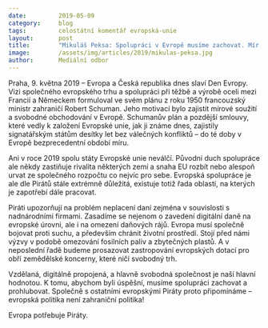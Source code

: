 ```yaml
---
date:         2019-05-09
category:     blog
tags:         celostátní komentář evropská-unie
layout:       post
title:        "Mikuláš Peksa: Spolupráci v Evropě musíme zachovat. Mír, svoboda a prosperita za to stojí"
image:        /assets/img/articles/2019/mikulas-peksa.jpg
author:       Mediální odbor
---
```

 

Praha, 9. května 2019 – Evropa a Česká republika dnes slaví Den Evropy. Vizi společného evropského trhu a spolupráci při těžbě a výrobě oceli mezi Francií a Německem formuloval ve svém plánu z roku 1950 francouzský ministr zahraničí Robert Schuman. Jeho motivací bylo zajistit mírové soužití a svobodné obchodování v Evropě. Schumanův plán a pozdější smlouvy, které vedly k založení Evropské unie, jak ji známe dnes, zajistily signatářským státům desítky let bez válečných konfliktů – do té doby v Evropě bezprecedentní období míru.

Ani v roce 2019 spolu státy Evropské unie neválčí. Původní duch spolupráce ale někdy zastiňuje rivalita některých zemí a snaha EU rozbít nebo alespoň urvat ze společného rozpočtu co nejvíc pro sebe. Evropská spolupráce je ale dle Pirátů stále extrémně důležitá, existuje totiž řada oblastí, na kterých je zapotřebí dále pracovat.

Piráti upozorňují na problém neplacení daní zejména v souvislosti s nadnárodními firmami. Zasadíme se nejenom o zavedení digitální daně na evropské úrovni, ale i na omezení daňových rájů. Evropa musí společně bojovat proti suchu, a především chránit životní prostředí. Stojí před námi výzvy v podobě omezování fosilních paliv a zbytečných plastů. A v neposlední řadě budeme prosazovat zastropování evropských dotací pro obří zemědělské koncerny, které ničí svobodný trh.

Vzdělaná, digitálně propojená, a hlavně svobodná společnost je naší hlavní hodnotou. K tomu, abychom byli úspěšní, musíme spolupráci zachovat a prohlubovat. Společně s ostatními evropskými Piráty proto připomínáme – evropská politika není zahraniční politika!

Evropa potřebuje Piráty.
